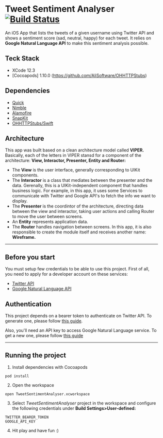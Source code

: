 # Tweet Sentiment Analyser [![Build Status](https://app.bitrise.io/app/57ce24b4f8b238dc/status.svg?token=IU6Gz621DpEFLrqsPOnrqw)](https://app.bitrise.io/app/57ce24b4f8b238dc)

An iOS App that lists the tweets of a given username using Twitter API and shows a sentiment score (sad, neutral, happy) for each tweet. It relies on **Google Natural Language API** to make this sentiment analysis possible.

## Teck Stack
- XCode 12.3
- [Cocoapods] 1.10.0 (https://github.com/AliSoftware/OHHTTPStubs)

## Dependencies
- [Quick](https://github.com/Quick/Quick)
- [Nimble](https://github.com/Quick/Nimble)
- [Alamofire](https://github.com/Alamofire/Alamofire)
- [SnapKit](https://github.com/SnapKit/SnapKit)
- [OHHTTPStubs/Swift](https://github.com/AliSoftware/OHHTTPStubs)

## Architecture
This app was built based on a clean architecture model called **VIPER.** Basically, each of the letters in VIPER stansd for a component of the architecture: **View, Interactor, Presenter, Entity and Router:**

- The **View** is the user interface, generally corresponding to UIKit components.
- The **Interactor** is a class that mediates between the presenter and the data. Gerenally, this is a UIKit-independent component that handles business logic. For example, in this app, it uses some Services to communicate with Twitter and Google API's to fetch the info we want to display.
- The **Presenter** is the coordintor of the architecture, directing data between the view and interactor, taking user actions and calling Router to move the user between screens.
- An **Entity** represents application data.
- The **Router** handles navigation between screens. In this app, it is also responsible to create the module itself and receives another name: **Wireframe.**

---
## Before you start
You must setup few credentials to be able to use this project. First of all, you need to apply for a developer account on these services:
- [Twitter API](https://developer.twitter.com/en/apply-for-access)
- [Google Natural Language API](https://cloud.google.com/natural-language/)

## Authentication
This project depends on a bearer token to authenticate on Twitter API. To generate one, please follow [this guide](https://developer.twitter.com/en/docs/authentication/oauth-2-0/bearer-tokens).

Also, you'll need an API key to access Google Natural Language service. To get a new one, please follow [this guide](https://cloud.google.com/natural-language/docs/setup)

---
## Running the project
1. Install dependencies with Cocoapods
```shell
pod install
```
2. Open the workspace
```shell
open TweetSentimentAnalyser.xcworkspace
```
3. Select *TweetSentimentAnalyser* project in the workspace and configure the following credentials under **Build Settings>User-defined:**
```shell
TWITTER_BEARER_TOKEN
GOOGLE_API_KEY
```
4. Hit play and have fun :)